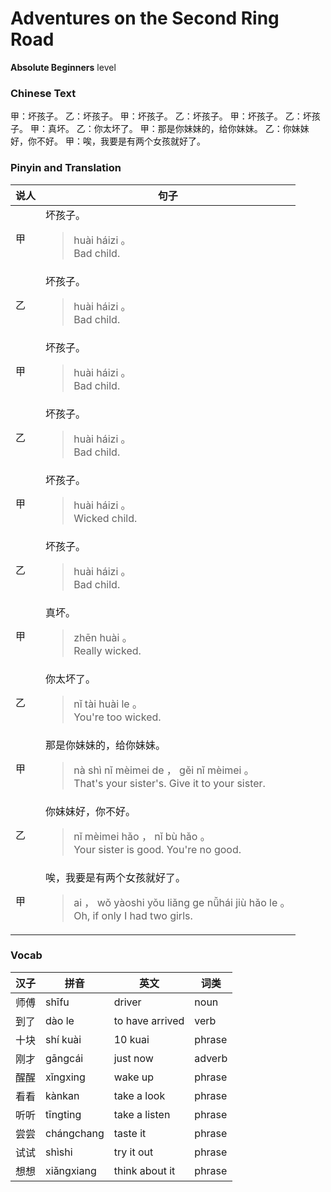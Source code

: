 # Adventures on the Second Ring Road
**Absolute Beginners** level
### Chinese Text
甲：坏孩子。
乙：坏孩子。
甲：坏孩子。
乙：坏孩子。
甲：坏孩子。
乙：坏孩子。
甲：真坏。
乙：你太坏了。
甲：那是你妹妹的，给你妹妹。
乙：你妹妹好，你不好。
甲：唉，我要是有两个女孩就好了。

### Pinyin and Translation
|说人|句子|
|----|----|
|甲|坏孩子。<blockquote>huài háizi 。<br />Bad child.</blockquote>|
|乙|坏孩子。<blockquote>huài háizi 。<br />Bad child.</blockquote>|
|甲|坏孩子。<blockquote>huài háizi 。<br />Bad child.</blockquote>|
|乙|坏孩子。<blockquote>huài háizi 。<br />Bad child.</blockquote>|
|甲|坏孩子。<blockquote>huài háizi 。<br />Wicked child.</blockquote>|
|乙|坏孩子。<blockquote>huài háizi 。<br />Bad child.</blockquote>|
|甲|真坏。<blockquote>zhēn huài 。<br />Really wicked.</blockquote>|
|乙|你太坏了。<blockquote>nǐ tài huài le 。<br />You're too wicked.</blockquote>|
|甲|那是你妹妹的，给你妹妹。<blockquote>nà shì nǐ mèimei de ， gěi nǐ mèimei 。<br />That's your sister's. Give it to your sister.</blockquote>|
|乙|你妹妹好，你不好。<blockquote>nǐ mèimei hǎo ， nǐ bù hǎo 。<br />Your sister is good. You're no good.</blockquote>|
|甲|唉，我要是有两个女孩就好了。<blockquote>ai ， wǒ yàoshi yǒu liǎng ge nǚhái jiù hǎo le 。<br />Oh, if only I had two girls.</blockquote>|
### Vocab
|汉子|拼音|英文|词类|
|----|----|----|----|
|师傅|shīfu|driver|noun|
|到了|dào le|to have arrived|verb|
|十块|shí kuài|10 kuai|phrase|
|刚才|gāngcái|just now|adverb|
|醒醒|xǐngxing|wake up|phrase|
|看看|kànkan|take a look|phrase|
|听听|tīngting|take a listen|phrase|
|尝尝|chángchang|taste it|phrase|
|试试|shìshi|try it out|phrase|
|想想|xiǎngxiang|think about it|phrase|